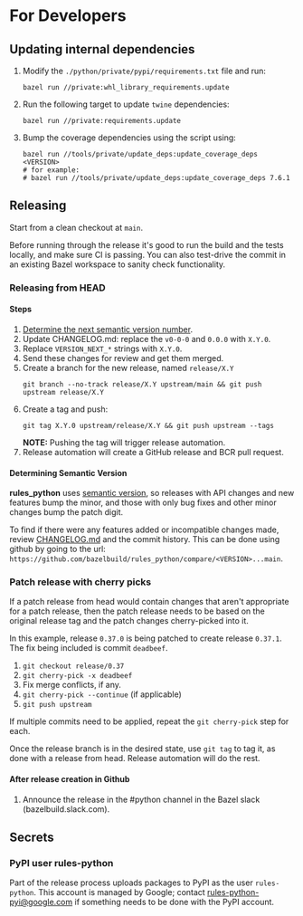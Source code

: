 # For Developers

## Updating internal dependencies

1. Modify the `./python/private/pypi/requirements.txt` file and run:
   ```
   bazel run //private:whl_library_requirements.update
   ```
1. Run the following target to update `twine` dependencies:
   ```
   bazel run //private:requirements.update
   ```
1. Bump the coverage dependencies using the script using:
   ```
   bazel run //tools/private/update_deps:update_coverage_deps <VERSION>
   # for example:
   # bazel run //tools/private/update_deps:update_coverage_deps 7.6.1
   ```

## Releasing

Start from a clean checkout at `main`.

Before running through the release it's good to run the build and the tests locally, and make sure CI is passing. You can
also test-drive the commit in an existing Bazel workspace to sanity check functionality.

### Releasing from HEAD

#### Steps
1. [Determine the next semantic version number](#determining-semantic-version).
1. Update CHANGELOG.md: replace the `v0-0-0` and `0.0.0` with `X.Y.0`.
1. Replace `VERSION_NEXT_*` strings with `X.Y.0`.
1. Send these changes for review and get them merged.
1. Create a branch for the new release, named `release/X.Y`
   ```
   git branch --no-track release/X.Y upstream/main && git push upstream release/X.Y
   ```
1. Create a tag and push:
   ```
   git tag X.Y.0 upstream/release/X.Y && git push upstream --tags
   ```
   **NOTE:** Pushing the tag will trigger release automation.
1. Release automation will create a GitHub release and BCR pull request.

#### Determining Semantic Version

**rules_python** uses [semantic version](https://semver.org), so releases with
API changes and new features bump the minor, and those with only bug fixes and
other minor changes bump the patch digit.

To find if there were any features added or incompatible changes made, review
[CHANGELOG.md](CHANGELOG.md) and the commit history. This can be done using
github by going to the url:
`https://github.com/bazelbuild/rules_python/compare/<VERSION>...main`.

### Patch release with cherry picks

If a patch release from head would contain changes that aren't appropriate for
a patch release, then the patch release needs to be based on the original
release tag and the patch changes cherry-picked into it.

In this example, release `0.37.0` is being patched to create release `0.37.1`.
The fix being included is commit `deadbeef`.

1. `git checkout release/0.37`
1. `git cherry-pick -x deadbeef`
1. Fix merge conflicts, if any.
1. `git cherry-pick --continue` (if applicable)
1. `git push upstream`

If multiple commits need to be applied, repeat the `git cherry-pick` step for
each.

Once the release branch is in the desired state, use `git tag` to tag it, as
done with a release from head. Release automation will do the rest.

#### After release creation in Github

1. Announce the release in the #python channel in the Bazel slack (bazelbuild.slack.com).

## Secrets

### PyPI user rules-python

Part of the release process uploads packages to PyPI as the user `rules-python`.
This account is managed by Google; contact rules-python-pyi@google.com if
something needs to be done with the PyPI account.
